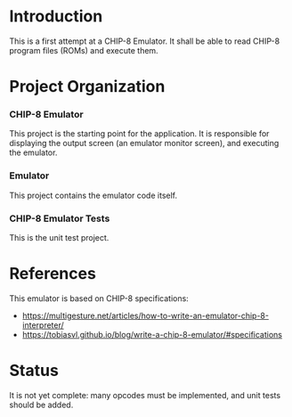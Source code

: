 # Introduction

This is a first attempt at a CHIP-8 Emulator.
It shall be able to read CHIP-8 program files (ROMs) and execute them.


# Project Organization

### CHIP-8 Emulator
This project is the starting point for the application. It is responsible for displaying the output screen (an emulator monitor screen), and executing the emulator.

### Emulator
This project contains the emulator code itself.

### CHIP-8 Emulator Tests
This is the unit test project.


# References

This emulator is based on CHIP-8 specifications:
- https://multigesture.net/articles/how-to-write-an-emulator-chip-8-interpreter/
- https://tobiasvl.github.io/blog/write-a-chip-8-emulator/#specifications


# Status

It is not yet complete: many opcodes must be implemented, and unit tests should be added.



